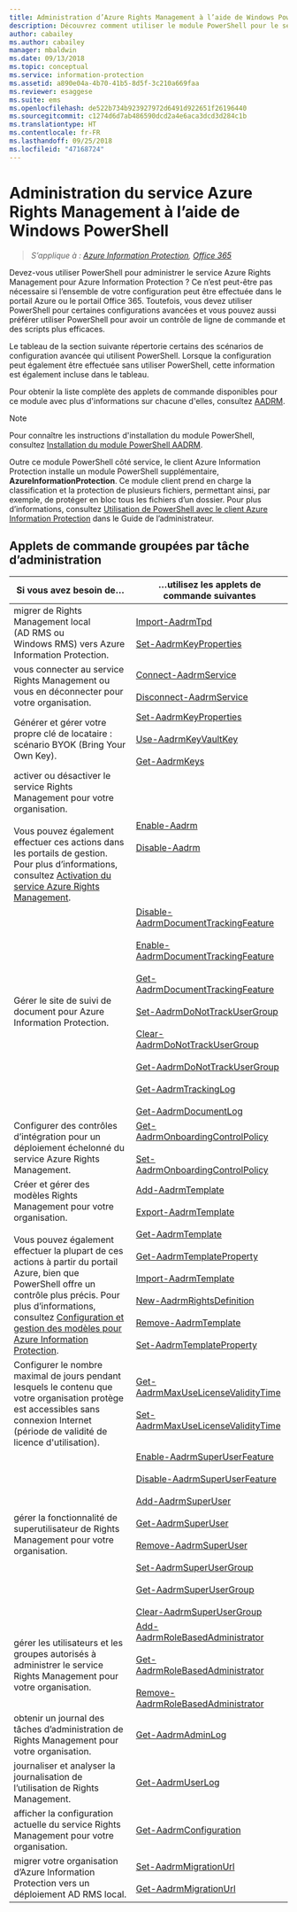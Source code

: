 ```yaml
---
title: Administration d’Azure Rights Management à l’aide de Windows PowerShell - AIP
description: Découvrez comment utiliser le module PowerShell pour le service Azure Rights Management (AADRM) pour Azure Information Protection afin d’administrer ce service dans votre organisation.
author: cabailey
ms.author: cabailey
manager: mbaldwin
ms.date: 09/13/2018
ms.topic: conceptual
ms.service: information-protection
ms.assetid: a890e04a-4b70-41b5-8d5f-3c210a669faa
ms.reviewer: esaggese
ms.suite: ems
ms.openlocfilehash: de522b734b923927972d6491d922651f26196440
ms.sourcegitcommit: c1274d6d7ab486590dcd2a4e6aca3dcd3d284c1b
ms.translationtype: HT
ms.contentlocale: fr-FR
ms.lasthandoff: 09/25/2018
ms.locfileid: "47168724"
---
```

# <a name="administering-the-azure-rights-management-service-by-using-windows-powershell"></a>Administration du service Azure Rights Management à l’aide de Windows PowerShell

>*S’applique à : [Azure Information Protection](https://azure.microsoft.com/pricing/details/information-protection), [Office 365](http://download.microsoft.com/download/E/C/F/ECF42E71-4EC0-48FF-AA00-577AC14D5B5C/Azure_Information_Protection_licensing_datasheet_EN-US.pdf)*

Devez-vous utiliser PowerShell pour administrer le service Azure Rights Management pour Azure Information Protection ? Ce n’est peut-être pas nécessaire si l’ensemble de votre configuration peut être effectuée dans le portail Azure ou le portail Office 365. Toutefois, vous devez utiliser PowerShell pour certaines configurations avancées et vous pouvez aussi préférer utiliser PowerShell pour avoir un contrôle de ligne de commande et des scripts plus efficaces.

Le tableau de la section suivante répertorie certains des scénarios de configuration avancée qui utilisent PowerShell. Lorsque la configuration peut également être effectuée sans utiliser PowerShell, cette information est également incluse dans le tableau.

Pour obtenir la liste complète des applets de commande disponibles pour ce module avec plus d'informations sur chacune d'elles, consultez [AADRM](/powershell/module/aadrm/?view=azureipps#aadrm).

> [!NOTE]
> Pour connaître les instructions d'installation du module PowerShell, consultez [Installation du module PowerShell AADRM](install-powershell.md).

Outre ce module PowerShell côté service, le client Azure Information Protection installe un module PowerShell supplémentaire, **AzureInformationProtection**. Ce module client prend en charge la classification et la protection de plusieurs fichiers, permettant ainsi, par exemple, de protéger en bloc tous les fichiers d’un dossier. Pour plus d’informations, consultez [Utilisation de PowerShell avec le client Azure Information Protection](./rms-client/client-admin-guide-powershell.md) dans le Guide de l’administrateur.

## <a name="cmdlets-grouped-by-administration-task"></a>Applets de commande groupées par tâche d’administration

|Si vous avez besoin de…|…utilisez les applets de commande suivantes|
|-------------------|------------------------------|
|migrer de Rights Management local (AD RMS ou Windows RMS) vers Azure Information Protection.|[Import-AadrmTpd](/powershell/aadrm/vlatest/import-aadrmtpd)<br /><br />[Set-AadrmKeyProperties](/powershell/module/aadrm/set-aadrmkeyproperties)|
|vous connecter au service Rights Management ou vous en déconnecter pour votre organisation.|[Connect-AadrmService](/powershell/aadrm/vlatest/connect-aadrmservice)<br /><br />[Disconnect-AadrmService](/powershell/aadrm/vlatest/disconnect-aadrmservice)|
|Générer et gérer votre propre clé de locataire : scénario BYOK (Bring Your Own Key).|[Set-AadrmKeyProperties](/powershell/module/aadrm/set-aadrmkeyproperties)<br /><br />[Use-AadrmKeyVaultKey](/powershell/aadrm/vlatest/use-aadrmkeyvaultkey)<br /><br />[Get-AadrmKeys](/powershell/aadrm/vlatest/get-aadrmkeys)|
|activer ou désactiver le service Rights Management pour votre organisation.<br /><br />Vous pouvez également effectuer ces actions dans les portails de gestion. Pour plus d’informations, consultez [Activation du service Azure Rights Management](activate-service.md).|[Enable-Aadrm](/powershell/aadrm/vlatest/enable-aadrm)<br /><br />[Disable-Aadrm](/powershell/aadrm/vlatest/disable-aadrm)|
|Gérer le site de suivi de document pour Azure Information Protection.|[Disable-AadrmDocumentTrackingFeature](/powershell/aadrm/vlatest/disable-aadrmdocumenttrackingfeature)<br /><br />[Enable-AadrmDocumentTrackingFeature](/powershell/aadrm/vlatest/enable-aadrmdocumenttrackingfeature)<br /><br />[Get-AadrmDocumentTrackingFeature](/powershell/aadrm/vlatest/get-aadrmdocumenttrackingfeature)<br /><br />[Set-AadrmDoNotTrackUserGroup](/powershell/module/aadrm/set-aadrmdonottrackusergroup)<br /><br />[Clear-AadrmDoNotTrackUserGroup](/powershell/module/aadrm/Clear-AadrmDoNotTrackUserGroup)<br /><br />[Get-AadrmDoNotTrackUserGroup](/powershell/module/aadrm/get-AadrmDoNotTrackUserGroup)<br /><br />[Get-AadrmTrackingLog](/powershell/module/aadrm/Get-AadrmTrackingLog)<br /><br />[Get-AadrmDocumentLog](/powershell/module/aadrm/Get-AadrmDocumentLog)|
|Configurer des contrôles d’intégration pour un déploiement échelonné du service Azure Rights Management.|[Get-AadrmOnboardingControlPolicy](/powershell/aadrm/vlatest/get-aadrmonboardingcontrolpolicy)<br /><br />[Set-AadrmOnboardingControlPolicy](/powershell/aadrm/vlatest/set-aadrmonboardingcontrolpolicy)|
|Créer et gérer des modèles Rights Management pour votre organisation.<br /><br />Vous pouvez également effectuer la plupart de ces actions à partir du portail Azure, bien que PowerShell offre un contrôle plus précis. Pour plus d’informations, consultez [Configuration et gestion des modèles pour Azure Information Protection](configure-policy-templates.md).|[Add-AadrmTemplate](/powershell/aadrm/vlatest/add-aadrmtemplate)<br /><br />[Export-AadrmTemplate](/powershell/aadrm/vlatest/export-aadrmtemplate)<br /><br />[Get-AadrmTemplate](/powershell/aadrm/vlatest/get-aadrmtemplate)<br /><br />[Get-AadrmTemplateProperty](/powershell/aadrm/vlatest/get-aadrmtemplateproperty)<br /><br />[Import-AadrmTemplate](/powershell/aadrm/vlatest/import-aadrmtemplate)<br /><br />[New-AadrmRightsDefinition](/powershell/aadrm/vlatest/new-aadrmrightsdefinition)<br /><br />[Remove-AadrmTemplate](/powershell/aadrm/vlatest/remove-aadrmtemplate)<br /><br />[Set-AadrmTemplateProperty](/powershell/aadrm/vlatest/set-aadrmtemplateproperty)|
|Configurer le nombre maximal de jours pendant lesquels le contenu que votre organisation protège est accessibles sans connexion Internet (période de validité de licence d'utilisation).|[Get-AadrmMaxUseLicenseValidityTime](/powershell/aadrm/vlatest/get-aadrmmaxuselicensevaliditytime)<br /><br />[Set-AadrmMaxUseLicenseValidityTime](/powershell/aadrm/vlatest/set-aadrmmaxuselicensevaliditytime)|
|gérer la fonctionnalité de superutilisateur de Rights Management pour votre organisation.|[Enable-AadrmSuperUserFeature](/powershell/aadrm/vlatest/enable-aadrmsuperuserfeature)<br /><br />[Disable-AadrmSuperUserFeature](/powershell/aadrm/vlatest/disable-aadrmsuperuserfeature)<br /><br />[Add-AadrmSuperUser](/powershell/aadrm/vlatest/add-aadrmsuperuser)<br /><br />[Get-AadrmSuperUser](/powershell/aadrm/vlatest/get-aadrmsuperuser)<br /><br />[Remove-AadrmSuperUser](/powershell/aadrm/vlatest/remove-aadrmsuperuser)<br /><br />[Set-AadrmSuperUserGroup](/powershell/aadrm/vlatest/set-aadrmsuperusergroup)<br /><br />[Get-AadrmSuperUserGroup](/powershell/aadrm/vlatest/get-aadrmsuperusergroup)<br /><br />[Clear-AadrmSuperUserGroup](/powershell/aadrm/vlatest/clear-aadrmsuperusergroup)|
|gérer les utilisateurs et les groupes autorisés à administrer le service Rights Management pour votre organisation.|[Add-AadrmRoleBasedAdministrator](/powershell/aadrm/vlatest/add-aadrmrolebasedadministrator)<br /><br />[Get-AadrmRoleBasedAdministrator](/powershell/aadrm/vlatest/get-aadrmrolebasedadministrator)<br /><br />[Remove-AadrmRoleBasedAdministrator](/powershell/aadrm/vlatest/remove-aadrmrolebasedadministrator)|
|obtenir un journal des tâches d’administration de Rights Management pour votre organisation.|[Get-AadrmAdminLog](https://msdn.microsoft.com/library/azure/dn629430.aspx)|
|journaliser et analyser la journalisation de l’utilisation de Rights Management.|[Get-AadrmUserLog](/powershell/aadrm/vlatest/get-aadrmuserlog)|
|afficher la configuration actuelle du service Rights Management pour votre organisation.|[Get-AadrmConfiguration](/powershell/aadrm/vlatest/get-aadrmconfiguration)|
|migrer votre organisation d’Azure Information Protection vers un déploiement AD RMS local.|[Set-AadrmMigrationUrl](/powershell/aadrm/vlatest/set-aadrmmigrationurl)<br /><br />[Get-AadrmMigrationUrl](/powershell/aadrm/vlatest/get-aadrmmigrationurl)|

